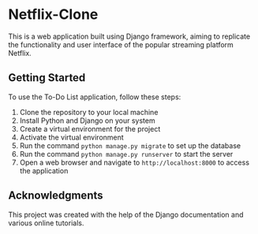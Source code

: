 # Netflix-Clone
This is a web application built using Django framework, aiming to replicate the functionality and user interface of the popular streaming platform Netflix. 


## Getting Started

To use the To-Do List application, follow these steps:

1. Clone the repository to your local machine
2. Install Python and Django on your system
3. Create a virtual environment for the project
4. Activate the virtual environment
5. Run the command `python manage.py migrate` to set up the database
6. Run the command `python manage.py runserver` to start the server
7. Open a web browser and navigate to `http://localhost:8000` to access the application


## Acknowledgments

This project was created with the help of the Django documentation and various online tutorials.
